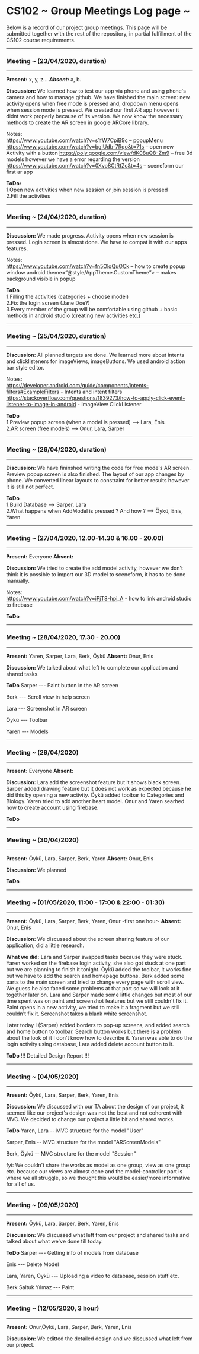# CS102 ~ Group Meetings Log page ~

Below is a record of our project group meetings. This page will be submitted together with the rest of the repository, in partial fulfillment of the CS102 course requirements.

****
### Meeting ~ (23/04/2020, duration)
****
**Present:** x, y, z...   _**Absent:**_  a, b.

**Discussion:** 
We learned how to test our app via phone and using phone's camera and how to manage github. We have finished the main screen: new activity opens when free mode is pressed and, dropdown menu opens when session mode is pressed. We created our first AR app however it didnt work properly because of its version. We now know the necessary methods to create the AR screen in google ARCore library.

Notes:              
https://www.youtube.com/watch?v=s1fW7CpiB9c – popupMenu                                 
https://www.youtube.com/watch?v=bgIUdb-7Rqo&t=71s – open new Activity with a button
https://poly.google.com/view/dK08uQ8-Zm9 – free 3d models however we have a error regarding the version
https://www.youtube.com/watch?v=0Xvo8CtRtZc&t=4s – sceneform our first ar app

**ToDo:**                              
1.Open new activities when new session or join session is pressed              
2.Fill the activities

****
### Meeting ~ (24/04/2020, duration)
****
**Discussion:** 
We made progress. Activity opens when new session is pressed. Login screen is almost done. We have to compat it with our apps features.

Notes:        
https://www.youtube.com/watch?v=fn5OlqQuOCk – how to create popup window
android:theme=“@style/AppTheme.CustomTheme”> – makes background visible in popup

**ToDo**                      
1.Filling the activities (categories + choose model)                          
2.Fix the login screen (Jane Doe?)                          
3.Every member of the group will be comfortable using github + basic methods in android studio (creating new activities etc.)      

****
### Meeting ~ (25/04/2020, duration)
****
**Discussion:** 
All planned targets are done. We learned more about intents and clicklisteners for imageViews, imageButtons. We used android action bar style editor.

Notes:     
https://developer.android.com/guide/components/intents-filters#ExampleFilters - Intents and intent filters
https://stackoverflow.com/questions/1839273/how-to-apply-click-event-listener-to-image-in-android - ImageView ClickListener

**ToDo**          
1.Preview popup screen (when a model is pressed) --> Lara, Enis                  
2.AR screen (free mode’s) --> Onur, Lara, Sarper      

****
### Meeting ~ (26/04/2020, duration)
****
**Discussion:** 
We have fininshed writing the code for free mode's AR screen. Preview popup screen is also finished. The layout of our app changes by phone. We converted linear layouts to constraint for better results however it is still not perfect.

**ToDo**     
1.Build Database --> Sarper, Lara              
2.What happens when AddModel is pressed ? And how ? --> Öykü, Enis, Yaren

****
### Meeting ~ (27/04/2020, 12.00-14.30 &  16.00 - 20.00)
****
**Present:** Everyone   **Absent:**

**Discussion:** 
We tried to create the add model activity, however we don't think it is possible to import our 3D model to sceneform, it has to be done manually.

Notes:       
https://www.youtube.com/watch?v=iPjT8-hpi_A - how to link android studio to firebase             

**ToDo**

****
### Meeting ~ (28/04/2020, 17.30 - 20.00)
****
**Present:** Yaren, Sarper, Lara, Berk, Öykü          **Absent:** Onur, Enis

**Discussion:**
We talked about what left to complete our application and shared tasks.

**ToDo**
Sarper --- Paint button in the AR screen

Berk --- Scroll view in help screen

Lara --- Screenshot in AR screen

Öykü --- Toolbar

Yaren --- Models


****
### Meeting ~ (29/04/2020)
****
**Present:** Everyone       **Absent:** 

**Discussion:**
Lara add the screenshot feature but it shows black screen. Sarper added drawing feature but it does not work as expected because he did this by opening a new activity. Öykü added toolbar to Categories and Biology. Yaren tried to add another heart model. Onur and Yaren searhed how to create account using firebase.

**ToDo**



****
### Meeting ~ (30/04/2020)
****
**Present:** Öykü, Lara, Sarper, Berk, Yaren      **Absent:**  Onur, Enis

**Discussion:**
We planned 

**ToDo**



****
### Meeting ~ (01/05/2020, 11:00 - 17:00 & 22:00 - 01:30)
****
**Present:** Öykü, Lara, Sarper, Berk, Yaren, Onur -first one hour-       **Absent:** Onur, Enis

**Discussion:**
We discussed about the screen sharing feature of our application, did a little research.

**What we did:**
Lara and Sarper swapped tasks because they were stuck. Yaren worked on the firebase login activity, she also got stuck at one part but we are planning to finish it tonight. Öykü added the toolbar, it works fine but we have to add the search and homepage buttons. Berk added some parts to the main screen and tried to change every page with scroll view. We guess he also faced some problems at that part so we will look at it together later on. Lara and Sarper made some little changes but most of our time spent was on paint and screenshot features but we still couldn't fix it. Paint opens in a new activity, we tried to make it a fragment but we still couldn't fix it. Screenshot takes a blank white screenshot.

Later today I (Sarper) added borders to pop-up screens, and added search and home button to toolbar. Search button works but there is a problem about the look of it I don't know how to describe it. Yaren was able to do the login activity using database, Lara added delete account button to it.

**ToDo**
!!! Detailed Design Report !!!


****
### Meeting ~ (04/05/2020)
****
**Present:** Öykü, Lara, Sarper, Berk, Yaren, Enis

**Discussion:**
We discussed with our TA about the design of our project, it seemed like our project's design was not the best and not coherent with MVC. We decided to change our project a little bit and shared works.

**ToDo**
Yaren, Lara -- MVC structure for the model "User"

Sarper, Enis -- MVC structure for the model "ARScreenModels"

Berk, Öykü -- MVC structure for the model "Session" 

fyi: We couldn't share the works as model as one group, view as one group etc. because our views are almost done and the model-controller part is where we all struggle, so we thought this would be easier/more informative for all of us.


****
### Meeting ~ (09/05/2020)
****
**Present:** Öykü, Lara, Sarper, Berk, Yaren, Enis

**Discussion:**
We discussed what left from our project and shared tasks and talked about what we've done till today.

**ToDo**
Sarper --- Getting info of models from database

Enis --- Delete Model

Lara, Yaren, Öykü --- Uploading a video to database, session stuff etc.

Berk Saltuk Yılmaz --- Paint

****
### Meeting ~ (12/05/2020, 3 hour)
****
**Present:** Onur,Öykü, Lara, Sarper, Berk, Yaren, Enis     

**Discussion:** 
We editted the detailed design and we discussed what left from our project.

